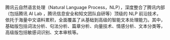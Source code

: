 腾讯云自然语言处理（Natural Language Process，NLP），深度整合了腾讯内部（包括腾讯 AI Lab ，腾讯信息安全和知文团队自研等）顶级的 NLP 前沿技术，依托于海量中文语料累积，全面覆盖了从基础到高级的智能文本处理能力。其中，基础版包括词法分析、句法分析、篇章分析、向量技术、情感分析、文本分类等，高级版包括敏感词识别、文本审核等。

